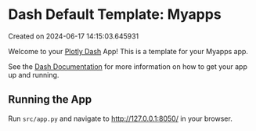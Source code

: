 # Dash Default Template: Myapps

Created on 2024-06-17 14:15:03.645931

Welcome to your [Plotly Dash](https://plotly.com/dash/) App! This is a template for your Myapps app.

See the [Dash Documentation](https://dash.plotly.com/introduction) for more information on how to get your app up and running.

## Running the App

Run `src/app.py` and navigate to http://127.0.0.1:8050/ in your browser.
